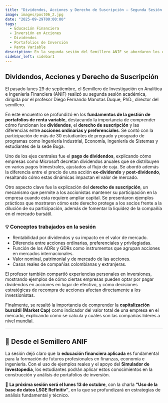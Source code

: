```yaml
---
title: "Dividendos, Acciones y Derecho de Suscripción – Segunda Sesión del Semillero ANIF"
image: images/post06_2.jpg
date: "2025-09-29T00:00:00"
tags:
  - Educación Financiera
  - Inversión en Acciones
  - Dividendos
  - Portafolios de Inversión
  - Renta Variable
description: En la segunda sesión del Semillero ANIF se abordaron los conceptos clave de dividendos, acciones ordinarias y preferenciales, así como el derecho de suscripción, con aplicaciones prácticas para la gestión de portafolios.
sidebar_left: sidebar1
---
```


## Dividendos, Acciones y Derecho de Suscripción  

El pasado lunes 29 de septiembre, el Semillero de Investigación en Analítica e Ingeniería Financiera (ANIF) realizó su segunda sesión académica, dirigida por el profesor Diego Fernando Manotas Duque, PhD., director del semillero.  

En este encuentro se profundizó en los **fundamentos de la gestión de portafolios de renta variable**, destacando la importancia de comprender cómo funcionan los **dividendos**, el **derecho de suscripción** y las diferencias entre **acciones ordinarias y preferenciales**. Se contó con la participación de más de 30 estudiantes de pregrado y posgrado de programas como Ingeniería Industrial, Economía, Ingeniería de Sistemas y estudiantes de la sede Buga.  

Uno de los ejes centrales fue el **pago de dividendos**, explicando cómo empresas como Microsoft decretan dividendos anuales que se distribuyen en varios pagos trimestrales, ajustados al flujo de caja. Se abordó además la diferencia entre el precio de una acción **ex-dividendo** y **post-dividendo**, resaltando cómo estas dinámicas impactan el valor de mercado.  

Otro aspecto clave fue la explicación del **derecho de suscripción**, un mecanismo que permite a los accionistas mantener su participación en la empresa cuando esta requiere ampliar capital. Se presentaron ejemplos prácticos que mostraron cómo este derecho protege a los socios frente a la dilución de su participación, además de fomentar la liquidez de la compañía en el mercado bursátil.  

### 💡 Conceptos trabajados en la sesión  
- Rentabilidad por dividendos y su impacto en el valor de mercado.  
- Diferencia entre acciones ordinarias, preferenciales y privilegiadas.  
- Función de los ADRs y GDRs como instrumentos que agrupan acciones en mercados internacionales.  
- Valor nominal, patrimonial y de mercado de las acciones.  
- Casos reales de compañías colombianas y extranjeras.  

El profesor también compartió experiencias personales en inversiones, mostrando ejemplos de cómo ciertas empresas pueden optar por pagar dividendos en acciones en lugar de efectivo, y cómo decisiones estratégicas de recompra de acciones afectan directamente a los inversionistas.  

Finalmente, se resaltó la importancia de comprender la **capitalización bursátil (Market Cap)** como indicador del valor total de una empresa en el mercado, explicando cómo se calcula y cuáles son las compañías líderes a nivel mundial.  

---

## 💬 Desde el Semillero ANIF  

La sesión dejó claro que la **educación financiera aplicada** es fundamental para la formación de futuros profesionales en finanzas, economía e ingeniería. Con el uso de ejemplos reales y el apoyo del **Simulador de Investopedia**, los estudiantes podrán aplicar estos conocimientos en la construcción y análisis de portafolios de inversión.  

📌 **La próxima sesión será el lunes 13 de octubre**, con la charla **“Uso de la base de datos LSGE Refinitiv”**, en la que se profundizará en estrategias de análisis fundamental y técnico.  